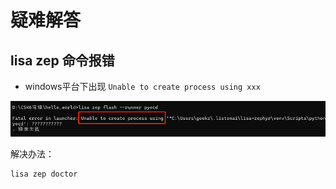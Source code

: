 # 疑难解答

## lisa zep 命令报错


* windows平台下出现 `Unable to create process using xxx`



![image](./images/faq_1.png)

解决办法：

```bash
lisa zep doctor
```
